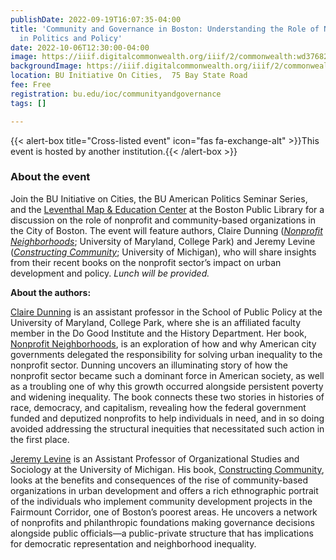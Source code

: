 ```yaml
---
publishDate: 2022-09-19T16:07:35-04:00
title: 'Community and Governance in Boston: Understanding the Role of Non-Profits
  in Politics and Policy'
date: 2022-10-06T12:30:00-04:00
image: https://iiif.digitalcommonwealth.org/iiif/2/commonwealth:wd3768205/full/2000,/0/default.jpg
backgroundImage: https://iiif.digitalcommonwealth.org/iiif/2/commonwealth:wd3768205/full/2000,/0/default.jpg
location: BU Initiative On Cities,  75 Bay State Road
fee: Free
registration: bu.edu/ioc/communityandgovernance
tags: []

---
```

{{< alert-box title="Cross-listed event" icon="fas fa-exchange-alt" >}}This event is hosted by another institution.{{< /alert-box >}}

### About the event

Join the BU Initiative on Cities, the BU American Politics Seminar Series, and the [Leventhal Map & Education Center](https://www.leventhalmap.org/ "https://www.leventhalmap.org/") at the Boston Public Library for a discussion on the role of nonprofit and community-based organizations in the City of Boston. The event will feature authors, Claire Dunning ([_Nonprofit Neighborhoods_](https://press.uchicago.edu/ucp/books/book/chicago/N/bo159872695.html "https://press.uchicago.edu/ucp/books/book/chicago/N/bo159872695.html"); University of Maryland, College Park) and Jeremy Levine ([_Constructing Community_](https://press.princeton.edu/books/paperback/9780691193649/constructing-community "https://press.princeton.edu/books/paperback/9780691193649/constructing-community"); University of Michigan), who will share insights from their recent books on the nonprofit sector’s impact on urban development and policy. _Lunch will be provided._ 

**About the authors:** 

[Claire Dunning](https://spp.umd.edu/our-community/faculty-staff/claire-dunning "https://spp.umd.edu/our-community/faculty-staff/claire-dunning") is an assistant professor in the School of Public Policy at the University of Maryland, College Park, where she is an affiliated faculty member in the Do Good Institute and the History Department. Her book, [Nonprofit Neighborhoods](https://press.uchicago.edu/ucp/books/book/chicago/N/bo159872695.html "https://press.uchicago.edu/ucp/books/book/chicago/N/bo159872695.html"), is an exploration of how and why American city governments delegated the responsibility for solving urban inequality to the nonprofit sector. Dunning uncovers an illuminating story of how the nonprofit sector became such a dominant force in American society, as well as a troubling one of why this growth occurred alongside persistent poverty and widening inequality. The book connects these two stories in histories of race, democracy, and capitalism, revealing how the federal government funded and deputized nonprofits to help individuals in need, and in so doing avoided addressing the structural inequities that necessitated such action in the first place.  
  
[Jeremy Levine](https://sites.lsa.umich.edu/jeremylevine/) is an Assistant Professor of Organizational Studies and Sociology at the University of Michigan. His book, [Constructing Community](https://press.princeton.edu/books/paperback/9780691193649/constructing-community "https://press.princeton.edu/books/paperback/9780691193649/constructing-community"), looks at the benefits and consequences of the rise of community-based organizations in urban development and offers a rich ethnographic portrait of the individuals who implement community development projects in the Fairmount Corridor, one of Boston’s poorest areas. He uncovers a network of nonprofits and philanthropic foundations making governance decisions alongside public officials—a public-private structure that has implications for democratic representation and neighborhood inequality.